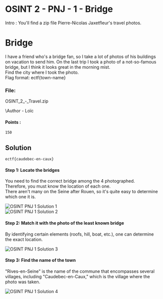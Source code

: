 ﻿# OSINT 2 - PNJ - 1 - Bridge

Intro : You'll find a zip file Pierre-Nicolas Jaxetfleur's travel photos. 

# Bridge
I have a friend who's a bridge fan, so I take a lot of photos of his buildings on vacation to send him. On the last trip I took a photo of a not-so-famous bridge, but I think it looks great in the morning mist.  
Find the city where I took the photo.  
Flag format: ectf{town-name}

### File:
OSINT_2_-_Travel.zip

\Author - Loïc

#### Points :
`150`

## Solution

`ectf{caudebec-en-caux}`

#### Step 1: Locate the bridges
You need to find the correct bridge among the 4 photographed.  
Therefore, you must know the location of each one.  
There aren't many on the Seine after Rouen, so it's quite easy to determine which one it is.  

![OSINT PNJ 1 Solution 1](OSINT_2_-1-Bridge_solution_1.png)  
![OSINT PNJ 1 Solution 2](OSINT_2_-1-Bridge_solution_2.png)  

#### Step 2: Match it with the photo of the least known bridge
By identifying certain elements (roofs, hill, boat, etc.), one can determine the exact location.  

![OSINT PNJ 1 Solution 3](OSINT_2_-1-Bridge_solution_3.png)  

#### Step 3: Find the name of the town
"Rives-en-Seine" is the name of the commune that encompasses several villages, including "Caudebec-en-Caux," which is the village where the photo was taken.  

![OSINT PNJ 1 Solution 4](OSINT_2_-1-Bridge_solution_4.png) 